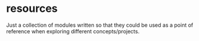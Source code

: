 # resources

Just a collection of modules written so that they could be used as a point of reference when exploring different concepts/projects.
